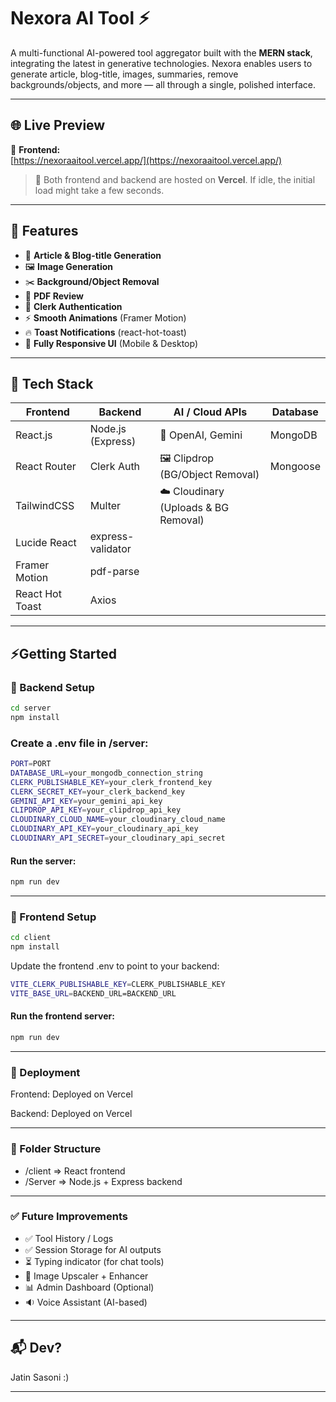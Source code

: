 # Nexora AI Tool ⚡

A multi-functional AI-powered tool aggregator built with the **MERN stack**, integrating the latest in generative technologies. Nexora enables users to generate article, blog-title, images, summaries, remove backgrounds/objects, and more — all through a single, polished interface.

---

## 🌐 Live Preview

🔗 **Frontend:**  
[https://nexoraaitool.vercel.app/](https://nexoraaitool.vercel.app/)

> 🐢 Both frontend and backend are hosted on **Vercel**. If idle, the initial load might take a few seconds.

---

## 📌 Features

- 🧠 **Article & Blog-title Generation**
- 🖼️ **Image Generation**
- ✂️ **Background/Object Removal**
- 📄 **PDF Review**
- 🔐 **Clerk Authentication**
- ⚡ **Smooth Animations** (Framer Motion)
- 🔥 **Toast Notifications** (react-hot-toast)
- 📱 **Fully Responsive UI** (Mobile & Desktop)

---

## 🧰 Tech Stack

| Frontend        | Backend           | AI / Cloud APIs                      | Database |
| --------------- | ----------------- | ------------------------------------ | -------- |
| React.js        | Node.js (Express) | 🔮 OpenAI, Gemini                    | MongoDB  |
| React Router    | Clerk Auth        | 🖼️ Clipdrop (BG/Object Removal)      | Mongoose |
| TailwindCSS     | Multer            | ☁️ Cloudinary (Uploads & BG Removal) |          |
| Lucide React    | express-validator |                                      |          |
| Framer Motion   | pdf-parse         |                                      |          |
| React Hot Toast | Axios             |                                      |          |

---

## ⚡Getting Started

### 🔧 Backend Setup

```bash
cd server
npm install
```

### Create a .env file in /server:

```bash
PORT=PORT
DATABASE_URL=your_mongodb_connection_string
CLERK_PUBLISHABLE_KEY=your_clerk_frontend_key
CLERK_SECRET_KEY=your_clerk_backend_key
GEMINI_API_KEY=your_gemini_api_key
CLIPDROP_API_KEY=your_clipdrop_api_key
CLOUDINARY_CLOUD_NAME=your_cloudinary_cloud_name
CLOUDINARY_API_KEY=your_cloudinary_api_key
CLOUDINARY_API_SECRET=your_cloudinary_api_secret
```

#### Run the server:

```bash
npm run dev
```

---

### 🎨 Frontend Setup

```bash
cd client
npm install
```

Update the frontend .env to point to your backend:

```bash
VITE_CLERK_PUBLISHABLE_KEY=CLERK_PUBLISHABLE_KEY
VITE_BASE_URL=BACKEND_URL=BACKEND_URL
```

#### Run the frontend server:

```bash
npm run dev
```

---

### 🚀 Deployment

Frontend: Deployed on Vercel

Backend: Deployed on Vercel

---

### 🧩 Folder Structure

- /client => React frontend
- /Server => Node.js + Express backend

---

### ✅ Future Improvements

- ✅ Tool History / Logs
- ✅ Session Storage for AI outputs
- ⏳ Typing indicator (for chat tools)
- 🔄 Image Upscaler + Enhancer
- 📊 Admin Dashboard (Optional)
- 🔉 Voice Assistant (AI-based)

---

## 📬 Dev?

Jatin Sasoni :)

---
